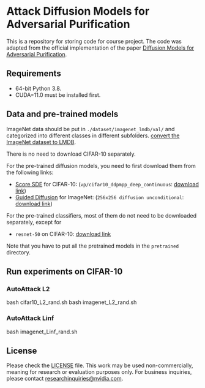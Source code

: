 # Attack Diffusion Models for Adversarial Purification
This is a repository for storing code for course project. The code was adapted from the official implementation of the paper [Diffusion Models for Adversarial Purification](https://github.com/NVlabs/DiffPure).

## Requirements

- 64-bit Python 3.8.
- CUDA=11.0 must be installed first.

## Data and pre-trained models
ImageNet data should be put in `./dataset/imagenet_lmdb/val/` and categorized into different classes in different subfolders.
[convert the ImageNet dataset to LMDB](https://github.com/Lyken17/Efficient-PyTorch/tree/master/tools). 

There is no need to download CIFAR-10 separately.

For the pre-trained diffusion models, you need to first download them from the following links:

- [Score SDE](https://github.com/yang-song/score_sde_pytorch) for
  CIFAR-10: (`vp/cifar10_ddpmpp_deep_continuous`: [download link](https://drive.google.com/file/d/16_-Ahc6ImZV5ClUc0vM5Iivf8OJ1VSif/view?usp=sharing))
- [Guided Diffusion](https://github.com/openai/guided-diffusion) for
  ImageNet: (`256x256 diffusion unconditional`: [download link](https://openaipublic.blob.core.windows.net/diffusion/jul-2021/256x256_diffusion_uncond.pt))


For the pre-trained classifiers, most of them do not need to be downloaded separately, except for

- `resnet-50` on CIFAR-10: [download link](https://drive.google.com/drive/folders/1SEGilIEAnx9OC1JVhmOynreCF3oog7Fi?usp=sharing)

Note that you have to put all the pretrained models in the `pretrained` directory.

## Run experiments on CIFAR-10

### AutoAttack L2

bash cifar10_L2_rand.sh
bash imagenet_L2_rand.sh

### AutoAttack Linf

bash imagenet_Linf_rand.sh

## License

Please check the [LICENSE](LICENSE) file. This work may be used non-commercially, meaning for research or evaluation
purposes only. For business inquiries, please contact
[researchinquiries@nvidia.com](mailto:researchinquiries@nvidia.com).

